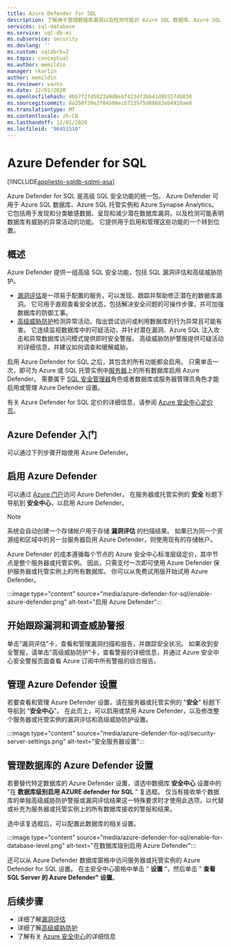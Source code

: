 ```yaml
---
title: Azure Defender for SQL
description: 了解用于管理数据库漏洞以及检测可能对 Azure SQL 数据库、Azure SQL 托管实例或 Azure Synapse 中数据库造成威胁的异常活动的功能。
services: sql-database
ms.service: sql-db-mi
ms.subservice: security
ms.devlang: ''
ms.custom: sqldbrb=2
ms.topic: conceptual
ms.author: memildin
manager: rkarlin
author: memildin
ms.reviewer: vanto
ms.date: 12/01/2020
ms.openlocfilehash: 4bb7f2fd5823a9d8ebf4234f3bb41d955574b838
ms.sourcegitcommit: 6a350f39e2f04500ecb7235f5d88682eb4910ae8
ms.translationtype: MT
ms.contentlocale: zh-CN
ms.lasthandoff: 12/01/2020
ms.locfileid: "96451510"
---
```

# <a name="azure-defender-for-sql"></a>Azure Defender for SQL
[!INCLUDE[appliesto-sqldb-sqlmi-asa](../includes/appliesto-sqldb-sqlmi-asa.md)]


Azure Defender for SQL 是高级 SQL 安全功能的统一包。 Azure Defender 可用于 Azure SQL 数据库、Azure SQL 托管实例和 Azure Synapse Analytics。 它包括用于发现和分类敏感数据、呈现和减少潜在数据库漏洞，以及检测可能表明数据库有威胁的异常活动的功能。 它提供用于启用和管理这些功能的一个转到位置。

## <a name="overview"></a>概述

Azure Defender 提供一组高级 SQL 安全功能，包括 SQL 漏洞评估和高级威胁防护。
- [漏洞评估](sql-vulnerability-assessment.md)是一项易于配置的服务，可以发现、跟踪并帮助修正潜在的数据库漏洞。 它可用于直观查看安全状态，包括解决安全问题的可操作步骤，并可加强数据库的防御工事。
- [高级威胁防护](threat-detection-overview.md)检测异常活动，指出尝试访问或利用数据库的行为异常且可能有害。 它连续监视数据库中的可疑活动，并针对潜在漏洞、Azure SQL 注入攻击和异常数据库访问模式提供即时安全警报。 高级威胁防护警报提供可疑活动的详细信息，并建议如何调查和缓解威胁。

启用 Azure Defender for SQL 之后，其包含的所有功能都会启用。 只需单击一次，即可为 Azure 或 SQL 托管实例中[服务器](logical-servers.md)上的所有数据库启用 Azure Defender。 需要属于 [SQL 安全管理器](../../role-based-access-control/built-in-roles.md#sql-security-manager)角色或者数据库或服务器管理员角色才能启用或管理 Azure Defender 设置。

有关 Azure Defender for SQL 定价的详细信息，请参阅 [Azure 安全中心定价页](https://azure.microsoft.com/pricing/details/security-center/)。

## <a name="getting-started-with-azure-defender"></a>Azure Defender 入门

可以通过下列步骤开始使用 Azure Defender。

## <a name="enable-azure-defender"></a>启用 Azure Defender

可以通过 [Azure 门户](https://portal.azure.com)访问 Azure Defender。 在服务器或托管实例的 **安全** 标题下导航到 **安全中心**，以启用 Azure Defender。

> [!NOTE]
> 系统会自动创建一个存储帐户用于存储 **漏洞评估** 的扫描结果。 如果已为同一个资源组和区域中的另一台服务器启用 Azure Defender，则使用现有的存储帐户。
>
> Azure Defender 的成本遵循每个节点的 Azure 安全中心标准层级定价，其中节点是整个服务器或托管实例。 因此，只需支付一次即可使用 Azure Defender 保护服务器或托管实例上的所有数据库。 你可以从免费试用版开始试用 Azure Defender。

:::image type="content" source="media/azure-defender-for-sql/enable-azure-defender.png" alt-text="启用 Azure Defender":::

## <a name="start-tracking-vulnerabilities-and-investigating-threat-alerts"></a>开始跟踪漏洞和调查威胁警报

单击“漏洞评估”卡，查看和管理漏洞扫描和报告，并跟踪安全状况。 如果收到安全警报，请单击“高级威胁防护”卡，查看警报的详细信息，并通过 Azure 安全中心安全警报页面查看 Azure 订阅中所有警报的综合报告。

## <a name="manage-azure-defender-settings"></a>管理 Azure Defender 设置

若要查看和管理 Azure Defender 设置，请在服务器或托管实例的 "**安全**" 标题下导航到 "**安全中心**"。 在此页上，可以启用或禁用 Azure Defender，以及修改整个服务器或托管实例的漏洞评估和高级威胁防护设置。

:::image type="content" source="media/azure-defender-for-sql/security-server-settings.png" alt-text="安全服务器设置":::

## <a name="manage-azure-defender-settings-for-a-database"></a>管理数据库的 Azure Defender 设置

若要替代特定数据库的 Azure Defender 设置，请选中数据库 **安全中心** 设置中的 "在 **数据库级别启用 AZURE defender for SQL** " 复选框。 仅当有接收单个数据库的单独高级威胁防护警报或漏洞评估结果这一特殊要求时才使用此选项，以代替或补充为服务器或托管实例上的所有数据库接收的警报和结果。

选中该复选框后，可以配置此数据库的相关设置。

:::image type="content" source="media/azure-defender-for-sql/enable-for-database-level.png" alt-text="在数据库级别启用 Azure Defender":::

还可以从 Azure Defender 数据库窗格中访问服务器或托管实例的 Azure Defender for SQL 设置。 在主安全中心窗格中单击 " **设置** "，然后单击 " **查看 SQL Server 的 Azure Defender" 设置**。

## <a name="next-steps"></a>后续步骤

- 详细了解[漏洞评估](sql-vulnerability-assessment.md)
- 详细了解[高级威胁防护](threat-detection-configure.md)
- 了解有关 [Azure 安全中心](../../security-center/security-center-introduction.md)的详细信息